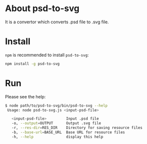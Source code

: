 About psd-to-svg
=================
It is a convertor which converts .psd file to .svg file.

Install
======

`npm` is recommended to install `psd-to-svg`:

```sh
npm install -g psd-to-svg 
```

Run
===

Please see the help:

```sh
$ node path/to/psd-to-svg/bin/psd-to-svg --help
 Usage: node psd-to-svg.js <input-psd-file>

   <input-psd-file>         Input .psd file
   -o, --output=OUTPUT      Output .svg file
   -r, --res-dir=RES_DIR    Directory for saving resource files
   -b, --base-url=BASE_URL  Base URL for resource files
   -h, --help               display this help
```
